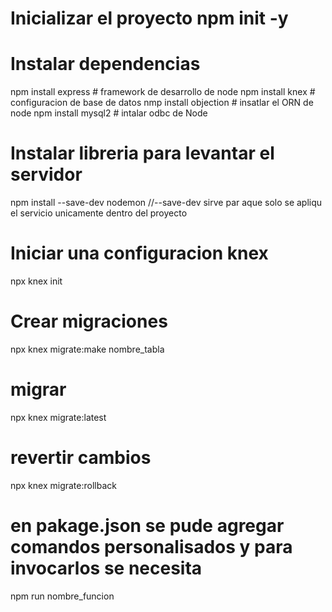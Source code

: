 # Inicializar el proyecto npm init -y

# Instalar dependencias 
npm install express   # framework de desarrollo de node
npm install knex      # configuracion de base de datos 
nmp install objection # insatlar el ORN de node
npm install mysql2    # intalar odbc de Node

# Instalar libreria para levantar el servidor 
npm install --save-dev nodemon         //--save-dev sirve par aque solo se apliqu el servicio unicamente dentro del proyecto

# Iniciar una configuracion knex
npx knex init

# Crear migraciones 
npx knex migrate:make nombre_tabla
# migrar
npx knex migrate:latest

# revertir cambios 
npx knex migrate:rollback

# en pakage.json se pude agregar comandos personalisados y para invocarlos se necesita
npm run nombre_funcion